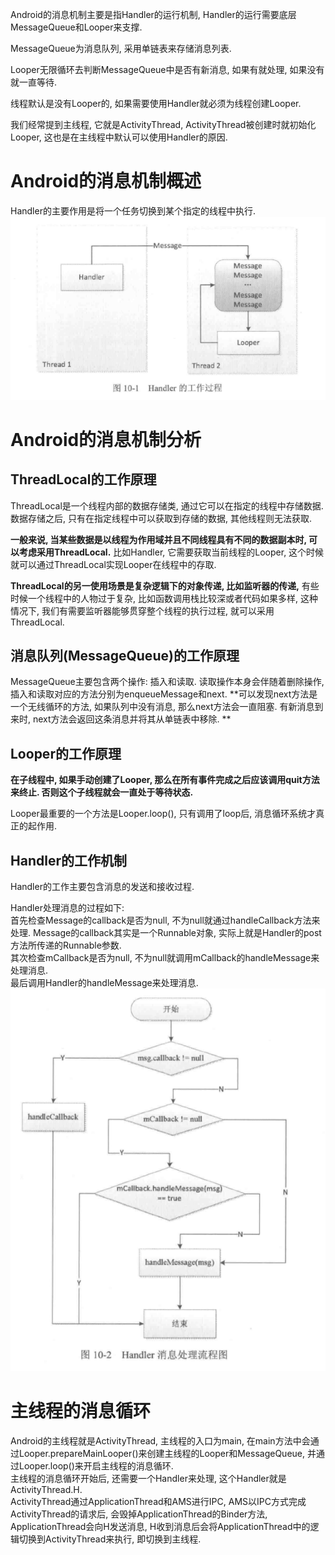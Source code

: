 Android的消息机制主要是指Handler的运行机制, Handler的运行需要底层MessageQueue和Looper来支撑.   
  
  
MessageQueue为消息队列, 采用单链表来存储消息列表.  
  
  
Looper无限循环去判断MessageQueue中是否有新消息, 如果有就处理, 如果没有就一直等待.  
  
  
线程默认是没有Looper的, 如果需要使用Handler就必须为线程创建Looper.  
  
  
我们经常提到主线程, 它就是ActivityThread, ActivityThread被创建时就初始化Looper, 这也是在主线程中默认可以使用Handler的原因. 

# Android的消息机制概述
Handler的主要作用是将一个任务切换到某个指定的线程中执行.
![image](https://raw.githubusercontent.com/weikano/NoteResources/master/6.png)

# Android的消息机制分析
## ThreadLocal的工作原理
ThreadLocal是一个线程内部的数据存储类, 通过它可以在指定的线程中存储数据. 数据存储之后, 只有在指定线程中可以获取到存储的数据, 其他线程则无法获取.  
  
  
**一般来说, 当某些数据是以线程为作用域并且不同线程具有不同的数据副本时, 可以考虑采用ThreadLocal.** 比如Handler, 它需要获取当前线程的Looper, 这个时候就可以通过ThreadLocal实现Looper在线程中的存取.  
  
  
**ThreadLocal的另一使用场景是复杂逻辑下的对象传递, 比如监听器的传递,** 有些时候一个线程中的人物过于复杂, 比如函数调用栈比较深或者代码如果多样, 这种情况下, 我们有需要监听器能够贯穿整个线程的执行过程, 就可以采用ThreadLocal.

## 消息队列(MessageQueue)的工作原理
MessageQueue主要包含两个操作: 插入和读取. 读取操作本身会伴随着删除操作, 插入和读取对应的方法分别为enqueueMessage和next. **可以发现next方法是一个无线循环的方法, 如果队列中没有消息, 那么next方法会一直阻塞. 有新消息到来时, next方法会返回这条消息并将其从单链表中移除. **

## Looper的工作原理
**在子线程中, 如果手动创建了Looper, 那么在所有事件完成之后应该调用quit方法来终止. 否则这个子线程就会一直处于等待状态.**  
  
  
Looper最重要的一个方法是Looper.loop(), 只有调用了loop后, 消息循环系统才真正的起作用. 

## Handler的工作机制
Handler的工作主要包含消息的发送和接收过程.  
  
  
Handler处理消息的过程如下:  
首先检查Message的callback是否为null, 不为null就通过handleCallback方法来处理. Message的callback其实是一个Runnable对象, 实际上就是Handler的post方法所传递的Runnable参数.  
其次检查mCallback是否为null, 不为null就调用mCallback的handleMessage来处理消息.  
最后调用Handler的handleMessage来处理消息.
![image](https://raw.githubusercontent.com/weikano/NoteResources/master/7.png)

# 主线程的消息循环
Android的主线程就是ActivityThread, 主线程的入口为main, 在main方法中会通过Looper.prepareMainLooper()来创建主线程的Looper和MessageQueue, 并通过Looper.loop()来开启主线程的消息循环.  
主线程的消息循环开始后, 还需要一个Handler来处理, 这个Handler就是ActivityThread.H.  
ActivityThread通过ApplicationThread和AMS进行IPC, AMS以IPC方式完成ActivityThread的请求后, 会毁掉ApplicationThread的Binder方法, ApplicationThread会向H发送消息, H收到消息后会将ApplicationThread中的逻辑切换到ActivityThread来执行, 即切换到主线程. 

